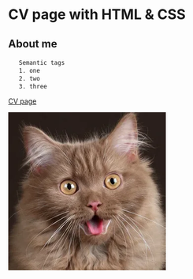 # CV page with HTML & CSS

## About me

```
   Semantic tags
   1. one
   2. two
   3. three

```

[CV page](https://enakinenagit.github.io/cv_page/)

![image](/assets/cat.png)
